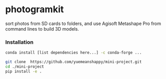 # photogramkit
sort photos from SD cards to folders, and use Agisoft Metashape Pro from command lines to build 3D models.

### Installation
```bash
conda install [list dependencies here...] -c conda-forge ...

git clone  https://github.com/yuemeanshappy/mini-project.git
cd ./mini-project
pip install -e .
```
